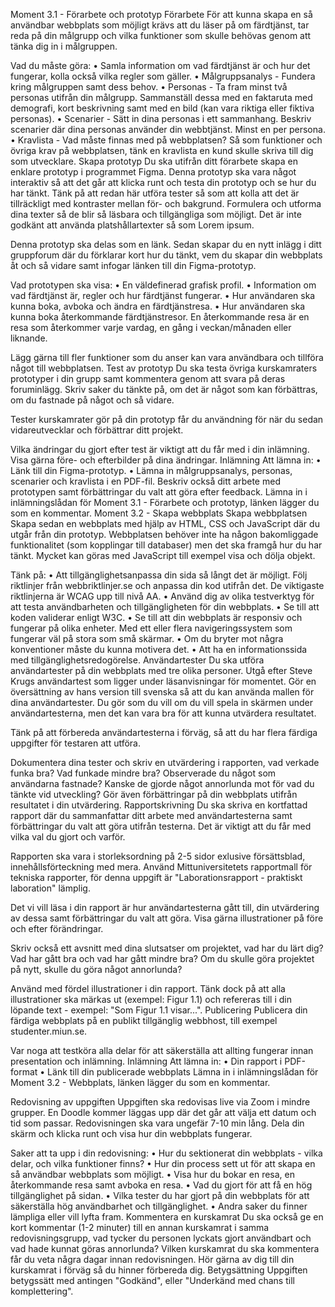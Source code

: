 Moment 3.1 - Förarbete och prototyp
Förarbete
För att kunna skapa en så användbar webbplats som möjligt krävs att du läser på om färdtjänst, tar reda på din målgrupp och vilka funktioner som skulle behövas genom att tänka dig in i målgruppen.


Vad du måste göra:
•	Samla information om vad färdtjänst är och hur det fungerar, kolla också vilka regler som gäller.
•	Målgruppsanalys - Fundera kring målgruppen samt dess behov.
•	Personas - Ta fram minst två personas utifrån din målgrupp. Sammanställ dessa med en faktaruta med demografi, kort beskrivning samt med en bild (kan vara riktiga eller fiktiva personas).
•	Scenarier - Sätt in dina personas i ett sammanhang. Beskriv scenarier där dina personas använder din webbtjänst. Minst en per persona.
•	Kravlista - Vad måste finnas med på webbplatsen? Så som funktioner och övriga krav på webbplatsen, tänk en kravlista en kund skulle skriva till dig som utvecklare.
Skapa prototyp
Du ska utifrån ditt förarbete skapa en enklare prototyp i programmet Figma. Denna prototyp ska vara något interaktiv så att det går att klicka runt och testa din prototyp och se hur du har tänkt. Tänk på att redan här utföra tester så som att kolla att det är tillräckligt med kontraster mellan för- och bakgrund. Formulera och utforma dina texter så de blir så läsbara och tillgängliga som möjligt. Det är inte godkänt att använda platshållartexter så som Lorem ipsum.

Denna prototyp ska delas som en länk. Sedan skapar du en nytt inlägg i ditt gruppforum där du förklarar kort hur du tänkt, vem du skapar din webbplats åt och så vidare samt infogar länken till din Figma-prototyp.


Vad prototypen ska visa:
•	En väldefinerad grafisk profil.
•	Information om vad färdtjänst är, regler och hur färdtjänst fungerar.
•	Hur användaren ska kunna boka, avboka och ändra en färdtjänstresa.
•	Hur användaren ska kunna boka återkommande färdtjänstresor.
En återkommande resa är en resa som återkommer varje vardag, en gång i veckan/månaden eller liknande.


Lägg gärna till fler funktioner som du anser kan vara användbara och tillföra något till webbplatsen.
Test av prototyp
Du ska testa övriga kurskamraters prototyper i din grupp samt kommentera genom att svara på deras foruminlägg. Skriv saker du tänkte på, om det är något som kan förbättras, om du fastnade på något och så vidare.

Tester kurskamrater gör på din prototyp får du användning för när du sedan vidareutvecklar och förbättrar ditt projekt.

Vilka ändringar du gjort efter test är viktigt att du får med i din inlämning. Visa gärna före- och efterbilder på dina ändringar.
Inlämning
Att lämna in:
•	Länk till din Figma-prototyp.
•	Lämna in målgruppsanalys, personas, scenarier och kravlista i en PDF-fil. Beskriv också ditt arbete med prototypen samt förbättringar du valt att göra efter feedback.
Lämna in i inlämningslådan för Moment 3.1 - Förarbete och prototyp, länken lägger du som en kommentar.
Moment 3.2 - Skapa webbplats
Skapa webbplatsen
Skapa sedan en webbplats med hjälp av HTML, CSS och JavaScript där du utgår från din prototyp. Webbplatsen behöver inte ha någon bakomliggade funktionalitet (som kopplingar till databaser) men det ska framgå hur du har tänkt. Mycket kan göras med JavaScript till exempel visa och dölja objekt.


Tänk på:
•	Att tillgänglighetsanpassa din sida så långt det är möjligt. Följ riktlinjer från webbriktlinjer.se och anpassa din kod utifrån det. De viktigaste riktlinjerna är WCAG upp till nivå AA.
•	Använd dig av olika testverktyg för att testa användbarheten och tillgängligheten för din webbplats.
•	Se till att koden validerar enligt W3C.
•	Se till att din webbplats är responsiv och fungerar på olika enheter. Med ett eller flera navigeringssystem som fungerar väl på stora som små skärmar.
•	Om du bryter mot några konventioner måste du kunna motivera det.
•	Att ha en informationssida med tillgänglighetsredogörelse.
Användartester
Du ska utföra användartester på din webbplats med tre olika personer. Utgå efter Steve Krugs användartest som ligger under läsanvisningar för momentet. Gör en översättning av hans version till svenska så att du kan använda mallen för dina användartester. Du gör som du vill om du vill spela in skärmen under användartesterna, men det kan vara bra för att kunna utvärdera resultatet.

Tänk på att förbereda användartesterna i förväg, så att du har flera färdiga uppgifter för testaren att utföra.

Dokumentera dina tester och skriv en utvärdering i rapporten, vad verkade funka bra? Vad funkade mindre bra? Observerade du något som användarna fastnade? Kanske de gjorde något annorlunda mot för vad du tänkte vid utveckling? Gör även förbättringar på din webbplats utifrån resultatet i din utvärdering.
Rapportskrivning
Du ska skriva en kortfattad rapport där du sammanfattar ditt arbete med användartesterna samt förbättringar du valt att göra utifrån testerna. Det är viktigt att du får med vilka val du gjort och varför.


Rapporten ska vara i storleksordning på 2-5 sidor exlusive försättsblad, innehållsförteckning med mera. Använd Mittuniversitetets rapportmall för tekniska rapporter, för denna uppgift är "Laborationsrapport - praktiskt laboration" lämplig.


Det vi vill läsa i din rapport är hur användartesterna gått till, din utvärdering av dessa samt förbättringar du valt att göra. Visa gärna illustrationer på före och efter förändringar.


Skriv också ett avsnitt med dina slutsatser om projektet, vad har du lärt dig? Vad har gått bra och vad har gått mindre bra? Om du skulle göra projektet på nytt, skulle du göra något annorlunda?


Använd med fördel illustrationer i din rapport. Tänk dock på att alla illustrationer ska märkas ut (exempel: Figur 1.1) och refereras till i din löpande text - exempel: "Som Figur 1.1 visar...".
Publicering
Publicera din färdiga webbplats på en publikt tillgänglig webbhost, till exempel studenter.miun.se.


Var noga att testköra alla delar för att säkerställa att allting fungerar innan presentation och inlämning.
Inlämning
Att lämna in:
•	Din rapport i PDF-format
•	Länk till din publicerade webbplats
Lämna in i inlämningslådan för Moment 3.2 - Webbplats, länken lägger du som en kommentar.


Redovisning av uppgiften
Uppgiften ska redovisas live via Zoom i mindre grupper. En Doodle kommer läggas upp där det går att välja ett datum och tid som passar. Redovisningen ska vara ungefär 7-10 min lång. Dela din skärm och klicka runt och visa hur din webbplats fungerar.


Saker att ta upp i din redovisning:
•	Hur du sektionerat din webbplats - vilka delar, och vilka funktioner finns?
•	Hur din process sett ut för att skapa en så användbar webbplats som möjligt.
•	Visa hur du bokar en resa, en återkommande resa samt avboka en resa.
•	Vad du gjort för att få en hög tillgänglighet på sidan.
•	Vilka tester du har gjort på din webbplats för att säkerställa hög användbarhet och tillgänglighet.
•	Andra saker du finner lämpliga eller vill lyfta fram.
Kommentera en kurskamrat
Du ska också ge en kort kommentar (1-2 minuter) till en annan kurskamrat i samma redovisningsgrupp, vad tycker du personen lyckats gjort användbart och vad hade kunnat göras annorlunda? Vilken kurskamrat du ska kommentera får du veta några dagar innan redovisningen. Hör gärna av dig till din kurskamrat i förväg så du hinner förbereda dig.
Betygsättning
Uppgiften betygssätt med antingen "Godkänd", eller "Underkänd med chans till komplettering".



